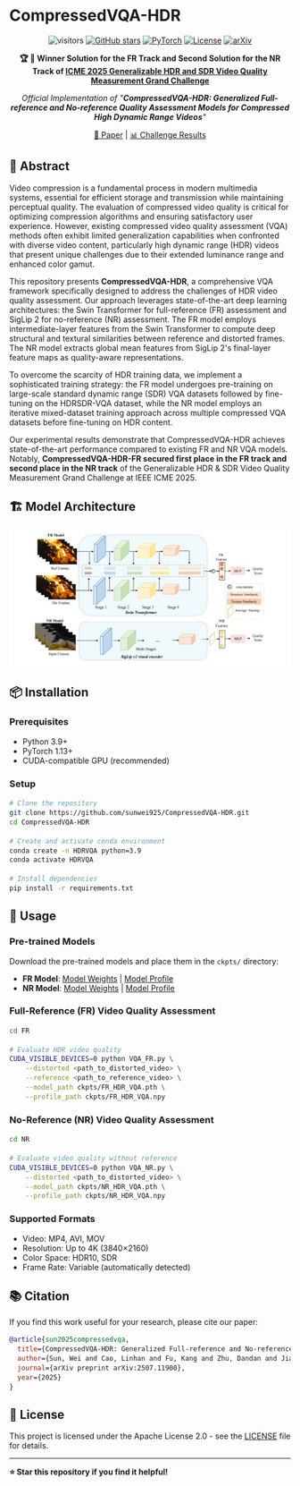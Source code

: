 # CompressedVQA-HDR

<div align="center">

![visitors](https://visitor-badge.laobi.icu/badge?page_id=sunwei925/CompressedVQA-HDR)
[![GitHub stars](https://img.shields.io/github/stars/sunwei925/CompressedVQA-HDR)](https://github.com/sunwei925/CompressedVQA-HDR)
[![PyTorch](https://img.shields.io/badge/PyTorch-1.13%2B-brightgreen?logo=PyTorch)](https://pytorch.org/)
[![License](https://img.shields.io/badge/License-Apache%202.0-blue.svg)](https://github.com/sunwei925/CompressedVQA-HDR)
[![arXiv](https://img.shields.io/badge/arXiv-2507.15709-red?logo=arXiv&label=arXiv)](https://arxiv.org/pdf/2507.11900)

**🏆 🥇 Winner Solution for the FR Track and Second Solution for the NR Track of [ICME 2025 Generalizable HDR and SDR Video Quality Measurement Grand Challenge](https://sites.google.com/view/icme25-vqm-gc/home?authuser=0)**

*Official Implementation of "**CompressedVQA-HDR: Generalized Full-reference and No-reference Quality Assessment Models for Compressed High Dynamic Range Videos**"*

[📖 Paper](https://arxiv.org/pdf/2507.11900)  | [📊 Challenge Results](https://sites.google.com/view/icme25-vqm-gc/home?authuser=0)

</div>

## 🎯 Abstract

Video compression is a fundamental process in modern multimedia systems, essential for efficient storage and transmission while maintaining perceptual quality. The evaluation of compressed video quality is critical for optimizing compression algorithms and ensuring satisfactory user experience. However, existing compressed video quality assessment (VQA) methods often exhibit limited generalization capabilities when confronted with diverse video content, particularly high dynamic range (HDR) videos that present unique challenges due to their extended luminance range and enhanced color gamut.

This repository presents **CompressedVQA-HDR**, a comprehensive VQA framework specifically designed to address the challenges of HDR video quality assessment. Our approach leverages state-of-the-art deep learning architectures: the Swin Transformer for full-reference (FR) assessment and SigLip 2 for no-reference (NR) assessment. The FR model employs intermediate-layer features from the Swin Transformer to compute deep structural and textural similarities between reference and distorted frames. The NR model extracts global mean features from SigLip 2's final-layer feature maps as quality-aware representations.

To overcome the scarcity of HDR training data, we implement a sophisticated training strategy: the FR model undergoes pre-training on large-scale standard dynamic range (SDR) VQA datasets followed by fine-tuning on the HDRSDR-VQA dataset, while the NR model employs an iterative mixed-dataset training approach across multiple compressed VQA datasets before fine-tuning on HDR content.

Our experimental results demonstrate that CompressedVQA-HDR achieves state-of-the-art performance compared to existing FR and NR VQA models. Notably, **CompressedVQA-HDR-FR secured first place in the FR track and second place in the NR track** of the Generalizable HDR & SDR Video Quality Measurement Grand Challenge at IEEE ICME 2025.


## 🏗️ Model Architecture

<div align="center">
<img src="./figures/HDR_VQA_framework.PNG" width="800px">
</div>

## 📦 Installation

### Prerequisites

- Python 3.9+
- PyTorch 1.13+
- CUDA-compatible GPU (recommended)

### Setup

```bash
# Clone the repository
git clone https://github.com/sunwei925/CompressedVQA-HDR.git
cd CompressedVQA-HDR

# Create and activate conda environment
conda create -n HDRVQA python=3.9
conda activate HDRVQA

# Install dependencies
pip install -r requirements.txt
```

## 🧪 Usage

### Pre-trained Models

Download the pre-trained models and place them in the `ckpts/` directory:

- **FR Model**: [Model Weights](https://www.dropbox.com/scl/fi/6745joi51g3fuubg2n87i/FR_HDR_VQA.pth?rlkey=atdpom6x6lmosk9tjqijbm44r&st=qcyio5gj&dl=0) | [Model Profile](https://www.dropbox.com/scl/fi/3po4q1e3ojfmvs6f83ow6/FR_HDR_VQA.npy?rlkey=pqb6jvzj2g2qdjpt7tnq8uueo&st=x9lqun6p&dl=0)
- **NR Model**: [Model Weights](https://www.dropbox.com/scl/fi/t9auox7p47yjf0crwxyso/NR_HDR_VQA.pth?rlkey=3hpgvoiq484lt80moh9j6tmkx&st=0q9ofeep&dl=0) | [Model Profile](https://www.dropbox.com/scl/fi/ezsv3buh353ny3y71y4wk/NR_HDR_VQA.npy?rlkey=domijnhpjfsjp9tyvvyfp5zf9&st=3u9734nt&dl=0)

### Full-Reference (FR) Video Quality Assessment

```bash
cd FR

# Evaluate HDR video quality
CUDA_VISIBLE_DEVICES=0 python VQA_FR.py \
    --distorted <path_to_distorted_video> \
    --reference <path_to_reference_video> \
    --model_path ckpts/FR_HDR_VQA.pth \
    --profile_path ckpts/FR_HDR_VQA.npy
```

### No-Reference (NR) Video Quality Assessment

```bash
cd NR

# Evaluate video quality without reference
CUDA_VISIBLE_DEVICES=0 python VQA_NR.py \
    --distorted <path_to_distorted_video> \
    --model_path ckpts/NR_HDR_VQA.pth \
    --profile_path ckpts/NR_HDR_VQA.npy
```


### Supported Formats

- Video: MP4, AVI, MOV
- Resolution: Up to 4K (3840×2160)
- Color Space: HDR10, SDR
- Frame Rate: Variable (automatically detected)

## 📚 Citation

If you find this work useful for your research, please cite our paper:

```bibtex
@article{sun2025compressedvqa,
  title={CompressedVQA-HDR: Generalized Full-reference and No-reference Quality Assessment Models for Compressed High Dynamic Range Videos},
  author={Sun, Wei and Cao, Linhan and Fu, Kang and Zhu, Dandan and Jia, Jun and Hu, Menghan and Min, Xiongkuo and Zhai, Guangtao},
  journal={arXiv preprint arXiv:2507.11900},
  year={2025}
}
```


## 📄 License

This project is licensed under the Apache License 2.0 - see the [LICENSE](LICENSE) file for details.

---



**⭐ Star this repository if you find it helpful!**
